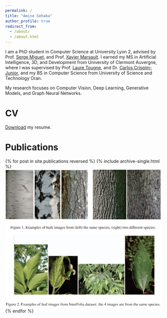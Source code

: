 ```yaml
---
permalink: /
title: "Amine Sehaba"
author_profile: true
redirect_from: 
  - /about/
  - /about.html
---
```



I am a PhD student in Computer Science at University Lyon 2, advised by Prof. [Serge Miguet](https://scholar.google.com/citations?hl=fr&user=jLh0qIEAAAAJ&view_op=list_works&sortby=pubdate), and Prof. [Xavier Marsault](https://www.researchgate.net/profile/Xavier-Marsault). I earned my MS in Artificial Intelligence, 3D, and Development from University of Clermont Auvergne, where I was supervised by Prof. [Laure Tougne](https://scholar.google.fr/citations?hl=fr&user=ecaeLFYAAAAJ&view_op=list_works&sortby=pubdate), and Dr. [Carlos Crispim-Junior](https://scholar.google.com/citations?user=UwZieOoAAAAJ&hl=en), and my BS in Computer Science from University of Science and Technology Oran.

My research focuses on Computer Vision, Deep Learning, Generative Models, and Graph Neural Networks.



CV
======
[Download](/files/Amine_Sehaba.pdf) my resume. 



Publications
======
{% for post in site.publications reversed %}
  {% include archive-single.html %}
  <img src="/images/InterFolia.png">
{% endfor %}


